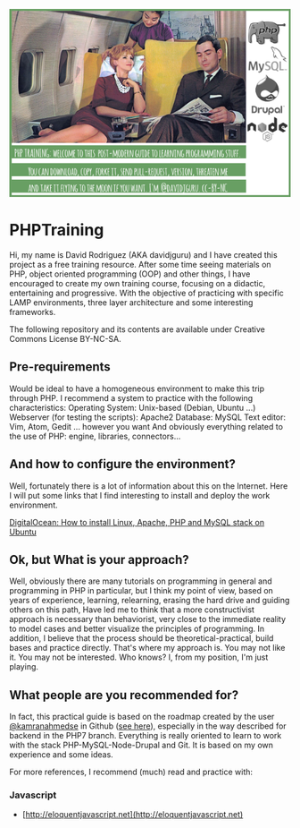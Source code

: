 ![PHPTraining image](/media/PHPTraining.png)

# PHPTraining
Hi, my name is David Rodriguez (AKA davidjguru) and I have created this project as a free training resource.
After some time seeing materials on PHP, object oriented programming (OOP) and other things, I have encouraged to create my own training course, focusing on a didactic, entertaining and progressive. With the objective of practicing with specific LAMP environments, three layer architecture and some interesting frameworks.

The following repository and its contents are available under Creative Commons License BY-NC-SA.


## Pre-requirements

Would be ideal to have a homogeneous environment to make this trip through PHP. I recommend a system to practice with the following characteristics:
Operating System: Unix-based (Debian, Ubuntu ...)
Webserver (for testing the scripts): Apache2
Database: MySQL
Text editor: Vim, Atom, Gedit ... however you want
And obviously everything related to the use of PHP: engine, libraries, connectors...

## And how to configure the environment?

Well, fortunately there is a lot of information about this on the Internet. Here I will put some links that I find interesting to install and deploy the work environment.

[DigitalOcean: How  to install Linux, Apache, PHP and MySQL stack on Ubuntu](https://www.digitalocean.com/community/tutorials/how-to-install-linux-apache-mysql-php-lamp-stack-on-ubuntu-16-04)


## Ok, but What is your approach?

Well, obviously there are many tutorials on programming in general and programming in PHP in particular, but I think my point of view, based on years of experience, learning, relearning, erasing the hard drive and guiding others on this path, Have led me to think that a more constructivist approach is necessary than behaviorist, very close to the immediate reality to model cases and better visualize the principles of programming. In addition, I believe that the process should be theoretical-practical, build bases and practice directly. That's where my approach is.
You may not like it. You may not be interested. Who knows? I, from my position, I'm just playing.

## What people are you recommended for?

In fact, this practical guide is based on the roadmap created by the user [@kamranahmedse](https://github.com/kamranahmedse) in Github ([see here](https://github.com/kamranahmedse/developer-roadmap)), especially in the way described for backend in the PHP7 branch. Everything is really oriented to learn to work with the stack PHP-MySQL-Node-Drupal and Git. It is based on my own experience and some ideas.

For more references, I recommend (much) read and practice with:

### Javascript
* [http://eloquentjavascript.net](http://eloquentjavascript.net)

